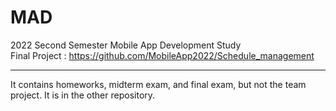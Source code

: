 # MAD
2022 Second Semester
Mobile App Development Study<br>
Final Project : https://github.com/MobileApp2022/Schedule_management

<hr>

It contains homeworks, midterm exam, and final exam, but not the team project.
It is in the other repository.

